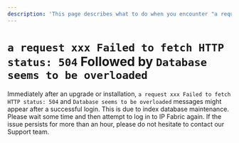 ```yaml
---
description: 'This page describes what to do when you encounter "a request xxx Failed to fetch HTTP status: 504" and "Database seems to be overloaded" messages.'
---
```


# `a request xxx Failed to fetch HTTP status: 504` Followed by `Database seems to be overloaded`

Immediately after an upgrade or installation, `a request xxx Failed to fetch
HTTP status: 504` and `Database seems to be overloaded` messages might appear
after a successful login. This is due to index database maintenance. Please wait
some time and then attempt to log in to IP Fabric again. If the issue persists
for more than an hour, please do not hesitate to contact our Support team.
